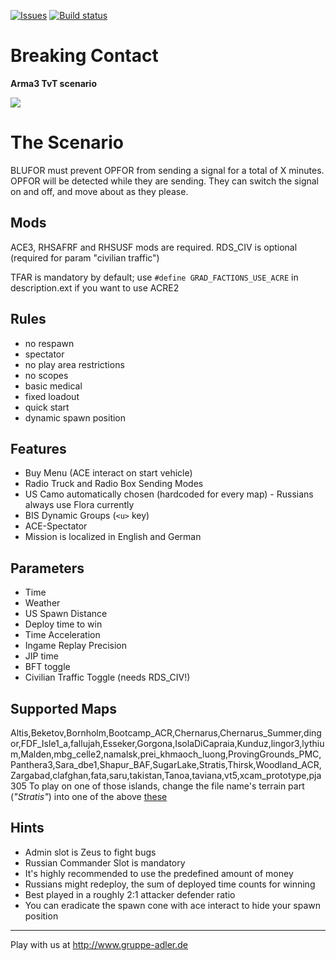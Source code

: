 [![Issues](https://img.shields.io/github/issues/gruppe-adler/TvT_BreakingContact.Stratis.svg)](https://github.com/gruppe-adler/TvT_BreakingContact.Stratis/issues)
<a href="https://travis-ci.org/gruppe-adler/TvT_BreakingContact.Stratis">
        <img src="https://travis-ci.org/gruppe-adler/TvT_BreakingContact.Stratis.svg?branch=master" alt="Build status">
</a>
# Breaking Contact

**Arma3 TvT scenario**

![](https://github.com/gruppe-adler/TvT_BreakingContact.Stratis/blob/master/pic/loading.jpg)

# The Scenario

BLUFOR must prevent OPFOR from sending a signal for a total of X minutes.
OPFOR will be detected while they are sending.
They can switch the signal on and off, and move about as they please.

## Mods

ACE3, RHSAFRF and RHSUSF mods are required. RDS\_CIV is optional (required for param "civilian traffic")

TFAR is mandatory by default; use `#define GRAD_FACTIONS_USE_ACRE` in description.ext if you want to use ACRE2

## Rules
* no respawn
* spectator
* no play area restrictions
* no scopes
* basic medical
* fixed loadout
* quick start
* dynamic spawn position


## Features
* Buy Menu (ACE interact on start vehicle)
* Radio Truck and Radio Box Sending Modes
* US Camo automatically chosen (hardcoded for every map) - Russians always use Flora currently
* BIS Dynamic Groups (`<u>` key)
* ACE-Spectator
* Mission is localized in English and German

## Parameters
* Time
* Weather
* US Spawn Distance
* Deploy time to win
* Time Acceleration
* Ingame Replay Precision
* JIP time
* BFT toggle
* Civilian Traffic Toggle (needs RDS\_CIV!)

## Supported Maps

Altis,Beketov,Bornholm,Bootcamp_ACR,Chernarus,Chernarus_Summer,dingor,FDF_Isle1_a,fallujah,Esseker,Gorgona,IsolaDiCapraia,Kunduz,lingor3,lythium,Malden,mbg_celle2,namalsk,prei_khmaoch_luong,ProvingGrounds_PMC,Panthera3,Sara_dbe1,Shapur_BAF,SugarLake,Stratis,Thirsk,Woodland_ACR,Zargabad,clafghan,fata,saru,takistan,Tanoa,taviana,vt5,xcam_prototype,pja305
To play on one of those islands, change the file name's terrain part (_"Stratis"_) into one of the above [these](compatibleIslands.txt)

## Hints
* Admin slot is Zeus to fight bugs
* Russian Commander Slot is mandatory
* It's highly recommended to use the predefined amount of money
* Russians might redeploy, the sum of deployed time counts for winning
* Best played in a roughly 2:1 attacker defender ratio
* You can eradicate the spawn cone with ace interact to hide your spawn position

----

Play with us at
http://www.gruppe-adler.de
